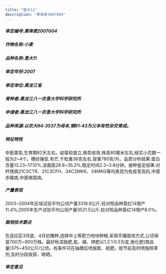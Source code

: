 ```yaml
---
title: "垦大11"
description: "黑审麦2007004"
---
```

##### 审定编号:黑审麦2007004

##### 作物名称:小麦

##### 品种名称:垦大11

##### 审定年份:2007

##### 审定单位:黑龙江省

##### 育种者:黑龙江八一农垦大学科学研究所

##### 申请者:黑龙江八一农垦大学科学研究所

##### 品种来源:以农大94-3537为母本,钢91-43为父本有性杂交育成。

##### 特征特性
中筋类型,生育期82天左右。幼苗较直立,株型收敛,株高80厘米左右,结实小花数一般为2~4个。穗纺锤型,有芒,千粒重36克左右,容重780克/升。品质分析结果:蛋白含量13.23~17.10%,湿面筋28.8~35.3%,稳定时间2.3~3.8分钟。接种鉴定结果:对秆锈病21C3CTR、21C3CFH、34C2MKK、34MKG等均表现为免疫至高抗,中感赤霉病,中感根腐病。

##### 产量表现
2003~2004年区域试验平均公顷产量3318.9公斤,较对照品种垦红14增产11.4%;2005年生产试验平均公顷产量3521.5公斤,较对照品种垦红14增产8.0%。

##### 栽培技术要点
在适应区3月底、4月初播种,选择中上等肥力地块种植,采用平播栽培方式,公顷保苗700万~900万株。最好秋深施肥,氮、磷、钾肥以1.2:1:0.5为宜,施化肥(商品量)375~450公斤/公顷。有条件可在抽穗后喷施氮、硫肥。拔节前及时喷施除草剂,及时分段收获、晾晒。

##### 审定意见

